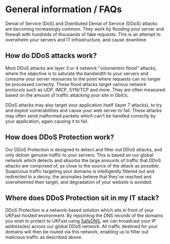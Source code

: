 # General information / FAQs

Denial of Service (DoS) and Distributed Denial of Service (DDoS) attacks are becoming increasingly common. They work by flooding your server and firewall with hundreds of thousands of fake requests.  This is an attempt to overwhelm your servers and IT infrastructure, and cause downtime.

## How do DDoS attacks work?

Most DDoS attacks are layer 3 or 4 network "volumentric flood" attacks, where the objective is to saturate the bandwidth to your servers and consume your server resources to the point where requests can no longer be processed correctly.  These flood attacks target various network protocols such as UDP, IMCP, SYN/TCP and more.  They are often measured based on the amount of traffic attacking your site in Gbit/s.

DDoS attacks may also target your application itself (layer 7 attacks), to try and exploit vulnerabilities and cause your web server to fail.  These attacks may often send malformed packets which can't be handled correctly by your application, again causing it to fail.

## How does DDoS Protection work?

Our DDoS Protection is designed to detect and filter out DDoS attacks, and only deliver genuine traffic to your servers.  This is based on our global network which detects and absorbs the large amounts of traffic that DDoS attacks are comprised of, as close to the source of the attack as possible.  Suspicious traffic targeting your domains is intelligently filtered out and redirected to a decoy; the anomalies believe that they've reached and overwhelmed their target, and degradation of your website is avoided.

## Where does DDoS Protection sit in my IT stack?

DDoS Protection is a network-based solution which sits in front of your UKFast-hosted environment.  By repointing the DNS records of the domains you wish to protect to UKFast using [SafeDNS](/Domains/safedns/index.html), we can broadcast your IP address(es) across our global DDoS network.  All traffic destined for your domains will then be routed via this network, enabling us to filter out malicious traffic as described above.
